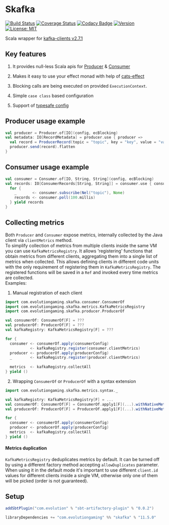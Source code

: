 # Skafka
[![Build Status](https://github.com/evolution-gaming/skafka/workflows/CI/badge.svg)](https://github.com/evolution-gaming/skafka/actions?query=workflow%3ACI)
[![Coverage Status](https://coveralls.io/repos/github/evolution-gaming/skafka/badge.svg?branch=master)](https://coveralls.io/github/evolution-gaming/skafka?branch=master)
[![Codacy Badge](https://api.codacy.com/project/badge/Grade/faac7c4d0b924320b60ce9eefc360b12)](https://www.codacy.com/app/evolution-gaming/skafka?utm_source=github.com&amp;utm_medium=referral&amp;utm_content=evolution-gaming/skafka&amp;utm_campaign=Badge_Grade)
[![Version](https://img.shields.io/badge/version-click-blue)](https://evolution.jfrog.io/artifactory/api/search/latestVersion?g=com.evolutiongaming&a=skafka_2.13&repos=public)
[![License: MIT](https://img.shields.io/badge/License-MIT-yellowgreen.svg)](https://opensource.org/licenses/MIT)

Scala wrapper for [kafka-clients v2.7.1](https://mvnrepository.com/artifact/org.apache.kafka/kafka-clients/2.7.1)

## Key features

1. It provides null-less Scala apis for [Producer](skafka/src/main/scala/com/evolutiongaming/skafka/producer/Producer.scala) & [Consumer](skafka/src/main/scala/com/evolutiongaming/skafka/consumer/Consumer.scala)

2. Makes it easy to use your effect monad with help of [cats-effect](https://typelevel.org/cats-effect/)

3. Blocking calls are being executed on provided `ExecutionContext`.

4. Simple `case class` based configuration

5. Support of [typesafe config](https://github.com/lightbend/config)    


## Producer usage example

```scala
val producer = Producer.of[IO](config, ecBlocking)
val metadata: IO[RecordMetadata] = producer.use { producer =>
  val record = ProducerRecord(topic = "topic", key = "key", value = "value") 
  producer.send(record).flatten 
}
```

## Consumer usage example

```scala
val consumer = Consumer.of[IO, String, String](config, ecBlocking)
val records: IO[ConsumerRecords[String, String]] = consumer.use { consumer => 
  for {
    _       <- consumer.subscribe(Nel("topic"), None)
    records <- consumer.poll(100.millis)
  } yield records 
}
```

## Collecting metrics
Both `Producer` and `Consumer` expose metrics, internally collected by the Java client via `clientMetrics` method.  
To simplify collection of metrics from multiple clients inside the same VM you can use `KafkaMetricsRegistry`.
It allows 'registering' functions that obtain metrics from different clients, aggregating them into a single list
of metrics when collected. This allows defining clients in different code units with the only requirement of registering
them in `KafkaMetricsRegistry`. The registered functions will be saved in a `Ref` and invoked every time metrics
are collected.  
Examples:
1. Manual registration of each client
```scala
import com.evolutiongaming.skafka.consumer.ConsumerOf
import com.evolutiongaming.skafka.metrics.KafkaMetricsRegistry
import com.evolutiongaming.skafka.producer.ProducerOf

val consumerOf: ConsumerOf[F] = ???
val producerOf: ProducerOf[F] = ???
val kafkaRegistry: KafkaMetricsRegistry[F] = ???

for {
  consumer <- consumerOf.apply(consumerConfig)
           <- kafkaRegistry.register(consumer.clientMetrics)
  producer <- producerOf.apply(producerConfig)
  _        <- kafkaRegistry.register(producer.clientMetrics)
  
  metrics  <- kafkaRegistry.collectAll
} yield ()
```
2. Wrapping `ConsumerOf` or `ProducerOf` with a syntax extension
```scala
import com.evolutiongaming.skafka.metrics.syntax._

val kafkaRegistry: KafkaMetricsRegistry[F] = ...
val consumerOf: ConsumerOf[F] = ConsumerOf.apply1[F](...).withNativeMetrics(kafkaRegistry)
val producerOf: ProducerOf[F] = ProducerOf.apply1[F](...).withNativeMetrics(kafkaRegistry)

for {
  consumer <- consumerOf.apply(consumerConfig)
  producer <- producerOf.apply(producerConfig)
  metrics  <- kafkaRegistry.collectAll
} yield ()
```
#### Metrics duplication
`KafkaMetricsRegistry` deduplicates metrics by default. It can be turned off by using a different factory method
accepting `allowDuplicates` parameter.
When using it in the default mode it's important to use different `client.id` values for different clients inside a
single VM, otherwise only one of them will be picked (order is not guaranteed).

## Setup

```scala
addSbtPlugin("com.evolution" % "sbt-artifactory-plugin" % "0.0.2")

libraryDependencies += "com.evolutiongaming" %% "skafka" % "11.5.0"
``` 

